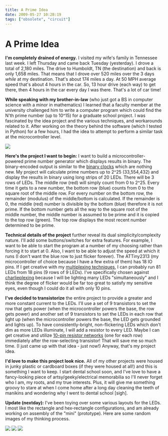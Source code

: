 ```yaml
---
title: A Prime Idea
date: 2009-05-27 10:28:19
tags: ["obsolete", "circuit"]
---
```


# A Prime Idea

__I'm completely drained of energy.__ I visited my wife's family in Tennessee last week. I left Thursday and came back Tuesday (yesterday). I drove a total of 2,180 miles. The drive to Humboldt, TN (the destination) and back is only 1,658 miles. That means that I drove over 520 miles over the 3 days _while_ at my destination. That's about 174 miles a day. At 50 MPH average speed that's about 4 hours in the car. So, 13 hour drive (each way) to get there, then 4 hours in the car every day I was there. That's a lot of car time!

__While speaking with my brother-in-law__ (who just got a BS in computer science with a minor in mathematics) I learned that a faculty member at the university challenged him to write a computer program which could find the N'th prime number (up to 10^15) for a graduate school project. I was fascinated by the idea project and the various techniques, and workarounds related to it. After working on the theory behind the software (which I tested in Python) for a few hours, I had the idea to attempt to perform a similar task at the microcontroller level.

<div class="text-center">

![](https://swharden.com/static/2009/05/27/prime_binary.png)

</div>

__Here's the project I want to begin:__ I want to build a microcontroller-powered prime number generator which displays results in binary. The binary-encoded output is similar to the [binary clocks](http://www.thinkgeek.com/interests/giftsforhim/59e0/) which are nothing new. My project will calculate prime numbers up to 2^25 (33,554,432) and display the results in binary using long strips of 20 LEDs. There will be 3 rows of LEDs. The middle row (red) will simply count from 0 to 2^25. Every time it gets to a new number, the bottom row (blue) counts from 0 to the square root of the middle row. For every number on the bottom row, the remainder (modulus) of the middle/bottom is calculated. If the remainder is 0, the middle (red) number is divisible by the bottom (blue) therefore it is not prime. If the bottom number gets all the way to the square root of the middle number, the middle number is assumed to be prime and it is copied to the top row (green). The top row displays the most recent number determined to be prime.

__Technical details of the project__ further reveal its dual simplicity/complexity nature. I'll add some buttons/switches for extra features. For example, I want to be able to start the program at a number of my choosing rather than forcing it to start at 0. Also, I want to be able to adjust the speed at which it runs (I don't want the blue row to just flicker forever). The ATTiny2313 (my microcontroller of choice because I have a few extra of them) has 18 IO pins. If I get creative with my [multiplexing techniques](http://en.wikipedia.org/wiki/Multiplexed_display), I can probably run 81 LEDs from 18 pins (9 rows of 9 LEDs). I've specifically chosen against [charlieplexing](http://en.wikipedia.org/wiki/Charlieplexing) because I will be lighting many LEDs "simultaneously" and I think the degree of flicker would be far too great to satisfy my sensitive eyes, even though I could do it all with only 10 pins.

__I've decided to transistorize__ the entire project to provide a greater and more constant current to the LEDs. I'll use a set of 9 transistors to set the row that gets power (when the microcontroller powers the base, the row gets power) and another set of 9 transistors to set the LEDs in each row that light up (when the microcontroller powers the base, the LED gets grounded and lights up). To have consistently-bright, non-flickering LEDs which don't dim as more LEDs illuminate, I will add a resistor to every LED. Maybe I can get creative and utilize [10-pin resistor networks](http://www.gino-midi.nl/Electr_pagina_afbeeldingen/!SIL10_9.jpg) (one for each row) immediately after the row-selecting transistor! That will save me so much time. (I just came up with that idea - just now!) Anyway, that's my project idea.

__I'd love to make this project look nice.__ All of my other projects were housed in junky plastic or cardboard boxes (if they were housed at all!) and this is something I want to keep. I start dental school soon, and I've love to have a fancy-looking piece of artsy/geeky/electrical memorabilia so I'll never forget who I am, my roots, and my true interests. Plus, it will give me something groovy to stare at when I come home after a long day cleaning the teeth of manikins and wondering why I went to dental school \[sigh\].

__Update (nextday):__ I've been toying over some various layouts for the LEDs. I most like the rectangle and hex-rectangle configurations, and am already working on assembly of the "mini" (prototype). Here are some random images of my thinking process.

<div class="text-center">

![](https://swharden.com/static/2009/05/27/prime_layout_2.png)
![](https://swharden.com/static/2009/05/27/g12684.png)
![](https://swharden.com/static/2009/05/27/rect7887.png)

</div>